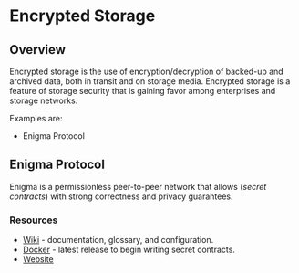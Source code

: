 # Encrypted Storage
## Overview
Encrypted storage is the use of encryption/decryption of backed-up and archived data, both in transit and on storage media. Encrypted storage is a feature of storage security that is gaining favor among enterprises and storage networks. 

Examples are:

  * Enigma Protocol

## Enigma Protocol
Enigma is a permissionless peer-to-peer network that allows (_secret contracts_) with strong correctness and privacy guarantees. 

### Resources
* [Wiki](https://github.com/w3f/Web3-wiki/wiki/Encrypted-storage)  - documentation, glossary, and configuration.
* [Docker](https://github.com/enigmampc/enigma-docker-network) - latest release to begin writing secret contracts.
* [Website](https://enigma.co/protocol/)


